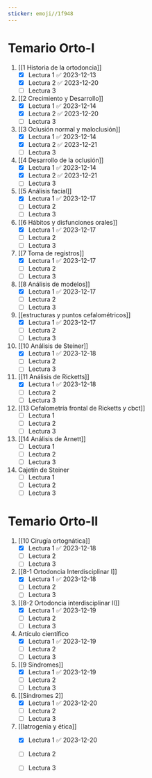 ```yaml
---
sticker: emoji//1f948
---
```

# Temario Orto-I
1. [[1 Historia de la ortodoncia]]
	- [x] Lectura 1 ✅ 2023-12-13
	- [x] Lectura 2 ✅ 2023-12-20
	- [ ] Lectura 3
1. [[2 Crecimiento y Desarrollo]]
	- [x] Lectura 1 ✅ 2023-12-14
	- [x] Lectura 2 ✅ 2023-12-20
	- [ ] Lectura 3
2. [[3 Oclusión normal y maloclusión]]
	- [x] Lectura 1 ✅ 2023-12-14
	- [x] Lectura 2 ✅ 2023-12-21
	- [ ] Lectura 3
3. [[4 Desarrollo de la oclusión]]
	- [x] Lectura 1 ✅ 2023-12-14
	- [x] Lectura 2 ✅ 2023-12-21
	- [ ] Lectura 3
4. [[5 Análisis facial]]
	- [x] Lectura 1 ✅ 2023-12-17
	- [ ] Lectura 2
	- [ ] Lectura 3
5. [[6 Hábitos y disfunciones orales]]
	- [x] Lectura 1 ✅ 2023-12-17
	- [ ] Lectura 2
	- [ ] Lectura 3
6. [[7 Toma de registros]]
	- [x] Lectura 1 ✅ 2023-12-17
	- [ ] Lectura 2
	- [ ] Lectura 3
7. [[8 Análisis de modelos]]
	- [x] Lectura 1 ✅ 2023-12-17
	- [ ] Lectura 2
	- [ ] Lectura 3
8. [[estructuras y puntos cefalométricos]]
	- [x] Lectura 1 ✅ 2023-12-17
	- [ ] Lectura 2
	- [ ] Lectura 3
9. [[10 Análisis de Steiner]]
	- [x] Lectura 1 ✅ 2023-12-18
	- [ ] Lectura 2
	- [ ] Lectura 3
10. [[11 Análisis de Ricketts]]
	- [x] Lectura 1 ✅ 2023-12-18
	- [ ] Lectura 2
	- [ ] Lectura 3
11. [[13 Cefalometría frontal de Ricketts y cbct]]
	- [ ] Lectura 1
	- [ ] Lectura 2
	- [ ] Lectura 3
12. [[14 Análisis de Arnett]]
	- [ ] Lectura 1
	- [ ] Lectura 2
	- [ ] Lectura 3
13. Cajetín de Steiner
	- [ ] Lectura 1
	- [ ] Lectura 2
	- [ ] Lectura 3

# Temario Orto-II
1. [[10 Cirugía ortognática]]
	- [x] Lectura 1 ✅ 2023-12-18
	- [ ] Lectura 2
	- [ ] Lectura 3
 2. [[8-1 Ortodoncia Interdisciplinar I]]
	- [x] Lectura 1 ✅ 2023-12-18
	- [ ] Lectura 2
	- [ ] Lectura 3
 3. [[8-2 Ortodoncia interdisciplinar II]]
	- [x] Lectura 1 ✅ 2023-12-19
	- [ ] Lectura 2
	- [ ] Lectura 3
 4. Artículo científico
	- [x] Lectura 1 ✅ 2023-12-19
	- [ ] Lectura 2
	- [ ] Lectura 3
 5. [[9 Síndromes]]
	- [x] Lectura 1 ✅ 2023-12-19
	- [ ] Lectura 2
	- [ ] Lectura 3
 6. [[Síndromes 2]]
	- [x] Lectura 1 ✅ 2023-12-20
	- [ ] Lectura 2
	- [ ] Lectura 3
 7. [[Iatrogenia y ética]]
	- [x] Lectura 1 ✅ 2023-12-20
	- [ ] Lectura 2
	- [ ] Lectura 3

